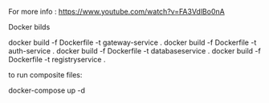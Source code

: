  For more info : https://www.youtube.com/watch?v=FA3VdlBo0nA

Docker bilds

docker build -f Dockerfile -t gateway-service .
docker build -f Dockerfile -t auth-service .
docker build -f Dockerfile -t databaseservice .
docker build -f Dockerfile -t registryservice .


to run composite files:

docker-compose up -d
